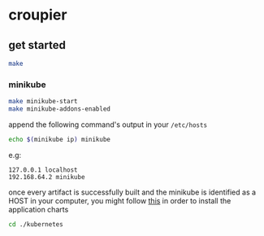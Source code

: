 # croupier

## get started
```bash
make
```

### minikube
```bash
make minikube-start
make minikube-addons-enabled
```

append the following command's output in your `/etc/hosts`
```bash
echo $(minikube ip) minikube
```
e.g:
```
127.0.0.1 localhost
192.168.64.2 minikube
```

once every artifact is successfully built and the minikube is identified as a HOST in your computer, you might follow [this](https://github.com/devbytom/croupier/tree/master/kubernetes) in order to install the application charts
```bash
cd ./kubernetes
```
